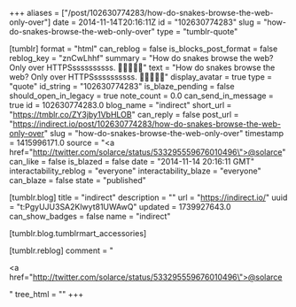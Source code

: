 +++
aliases = ["/post/102630774283/how-do-snakes-browse-the-web-only-over"]
date = 2014-11-14T20:16:11Z
id = "102630774283"
slug = "how-do-snakes-browse-the-web-only-over"
type = "tumblr-quote"

[tumblr]
format = "html"
can_reblog = false
is_blocks_post_format = false
reblog_key = "znCwLhhf"
summary = "How do snakes browse the web? Only over HTTPSssssssssss. 🐍🐍🐍🐍🐍"
text = "How do snakes browse the web? Only over HTTPSssssssssss. 🐍🐍🐍🐍🐍"
display_avatar = true
type = "quote"
id_string = "102630774283"
is_blaze_pending = false
should_open_in_legacy = true
note_count = 0.0
can_send_in_message = true
id = 102630774283.0
blog_name = "indirect"
short_url = "https://tmblr.co/ZY3jby1VbHLOB"
can_reply = false
post_url = "https://indirect.io/post/102630774283/how-do-snakes-browse-the-web-only-over"
slug = "how-do-snakes-browse-the-web-only-over"
timestamp = 1415996171.0
source = "<a href=\"http://twitter.com/solarce/status/533295559676010496\">@solarce</a>"
can_like = false
is_blazed = false
date = "2014-11-14 20:16:11 GMT"
interactability_reblog = "everyone"
interactability_blaze = "everyone"
can_blaze = false
state = "published"

[tumblr.blog]
title = "indirect"
description = ""
url = "https://indirect.io/"
uuid = "t:PgyUJU3SA2Klwyt81UWAwQ"
updated = 1739927643.0
can_show_badges = false
name = "indirect"

[tumblr.blog.tumblrmart_accessories]

[tumblr.reblog]
comment = "<p><a href=\"http://twitter.com/solarce/status/533295559676010496\">@solarce</a></p>"
tree_html = ""
+++
